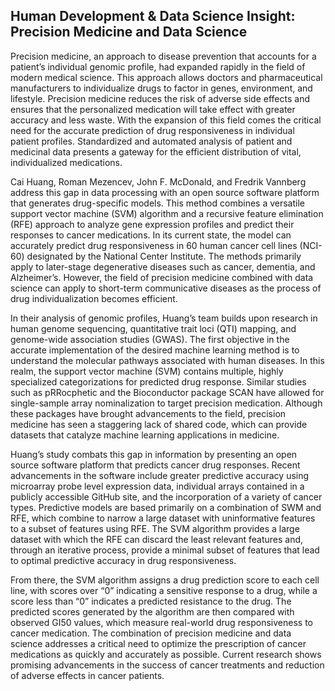 ## Human Development & Data Science Insight: Precision Medicine and Data Science

Precision medicine, an approach to disease prevention that accounts for a patient’s individual genomic profile, had expanded rapidly in the field of modern medical science. This approach allows doctors and pharmaceutical manufacturers to individualize drugs to factor in genes, environment, and lifestyle. Precision medicine reduces the risk of adverse side effects and ensures that the personalized medication will take effect with greater accuracy and less waste. With the expansion of this field comes the critical need for the accurate prediction of drug responsiveness in individual patient profiles. Standardized and automated analysis of patient and medicinal data presents a gateway for the efficient distribution of vital, individualized medications. 

Cai Huang, Roman Mezencev, John F. McDonald, and Fredrik Vannberg address this gap in data processing with an open source software platform that generates drug-specific models. This method combines a versatile support vector machine (SVM) algorithm and a recursive feature elimination (RFE) approach to analyze gene expression profiles and predict their responses to cancer medications. In its current state, the model can accurately predict drug responsiveness in 60 human cancer cell lines (NCI-60) designated by the National Center Institute. The methods primarily apply to later-stage degenerative diseases such as cancer, dementia, and Alzheimer’s. However, the field of precision medicine combined with data science can apply to short-term communicative diseases as the process of drug individualization becomes efficient.

In their analysis of genomic profiles, Huang’s team builds upon research in human genome sequencing, quantitative trait loci (QTI) mapping, and genome-wide association studies (GWAS). The first objective in the accurate implementation of the desired machine learning method is to understand the molecular pathways associated with human diseases. In this realm, the support vector machine (SVM) contains multiple, highly specialized categorizations for predicted drug response. Similar studies such as pRRocphetic and the Bioconductor package SCAN have allowed for single-sample array nominalization to target precision medication. Although these packages have brought advancements to the field, precision medicine has seen a staggering lack of shared code, which can provide datasets that catalyze machine learning applications in medicine. 

Huang’s study combats this gap in information by presenting an open source software platform that predicts cancer drug responses. Recent advancements in the software include greater predictive accuracy using microarray probe level expression data, individual arrays contained in a publicly accessible GitHub site, and the incorporation of a variety of cancer types. Predictive models are based primarily on a combination of SWM and RFE, which combine to narrow a large dataset with uninformative features to a subset of features using RFE. The SVM algorithm provides a large dataset with which the RFE can discard the least relevant features and, through an iterative process, provide a minimal subset of features that lead to optimal predictive accuracy in drug responsiveness.

From there, the SVM algorithm assigns a drug prediction score to each cell line, with scores over “0” indicating a sensitive response to a drug, while a score less than “0” indicates a predicted resistance to the drug. The predicted scores generated by the algorithm are then compared with observed GI50 values, which measure real-world drug responsiveness to cancer medication. The combination of precision medicine and data science addresses a critical need to optimize the prescription of cancer medications as quickly and accurately as possible. Current research shows promising advancements in the success of cancer treatments and reduction of adverse effects in cancer patients. 
